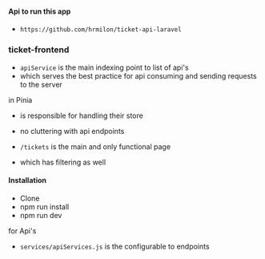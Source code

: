#### Api to run this app
- `https://github.com/hrmilon/ticket-api-laravel`

### ticket-frontend
- `apiService` is the main indexing point to list of api's
-  which serves the best practice for api consuming and sending requests to the server

in Pinia
- is responsible for handling their store
- no cluttering with api endpoints

- `/tickets` is the main and only functional page
- which has filtering as well 


#### Installation
- Clone
- npm run install
- npm run dev

for Api's 
- `services/apiServices.js` is the configurable to endpoints
